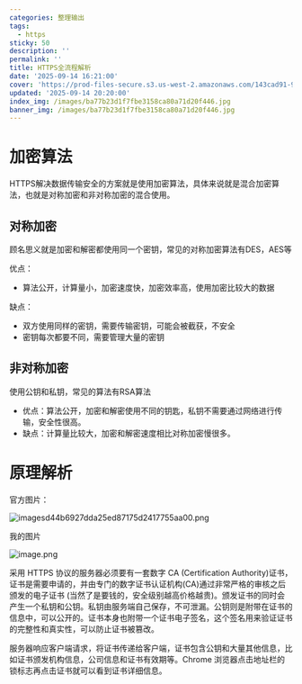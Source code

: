 ```yaml
---
categories: 整理输出
tags:
  - https
sticky: 50
description: ''
permalink: ''
title: HTTPS全流程解析
date: '2025-09-14 16:21:00'
cover: 'https://prod-files-secure.s3.us-west-2.amazonaws.com/143cad91-961b-48b0-82dc-78fbb6eb5abe/8138b291-dced-4d31-8bce-83cbc5e067af/wallhaven-3ldkoy.jpg?X-Amz-Algorithm=AWS4-HMAC-SHA256&X-Amz-Content-Sha256=UNSIGNED-PAYLOAD&X-Amz-Credential=ASIAZI2LB4667UGIZUSA%2F20250920%2Fus-west-2%2Fs3%2Faws4_request&X-Amz-Date=20250920T160045Z&X-Amz-Expires=3600&X-Amz-Security-Token=IQoJb3JpZ2luX2VjEHUaCXVzLXdlc3QtMiJGMEQCICHnfpqI21EgD3PQfh6FkSVXEmqfA0rPlveOFeSDlTbZAiAmBCOeEw%2FB5sWJEhYDybh8rYTtJHMzCfu%2F3%2BOa7dOqHiqIBAju%2F%2F%2F%2F%2F%2F%2F%2F%2F%2F8BEAAaDDYzNzQyMzE4MzgwNSIMAREGrXuvHIQMmoA5KtwDov87Sa3N4H7TBFoTuh8o6UX%2B4Pfro2JhansCFaIuLVms%2F4gSmOg00YP2Fj%2BEE2vDI%2FGetwFTpM8jf8eMCgPB683%2BthMnwaLkWCsNnFyNfp%2FR5tYzpFCF11Hmu7NQsu0CXjYP%2BIIV9%2Fv3ZRrb5ZGKmeWCjjMfqbosTR8VtSNmdnNRfSVOtFLI7WLFpYhITti%2Bm78ipkVcXxfEoDLNHMur%2B3%2B7uMVVwv4OrZYBRLFcwGWsYxx3EJNK%2BBzhZQkn3LuA9ZZ5LGE1gnCCFTLNlUuoQvYNGEIuhBtCueKWX1dMCxkHeI3rwOwjNpHOzi4v5%2FMMmoNEWcfEtNAbFfqCoH9Q76YSdesND0aKuj2uHFpQxdbyMcWJcQ65iKYJtaa18KFxYuYv%2B53rLV45b0WOOe2iqpXj%2FhmwE91RaPKZYHrmbyqoVEIbY%2BkuV4B2znp4fstOgzwEjtea5o8qi8J%2FxQt%2B1VHg%2FqOXjFWwnJRgDuGvmRxSRjEU5umYNrhXFjvX2cczv4bw4ebHo83x4J63HF4AEMAn1%2BDmdzMOM4hJax4PqMCBGMAadNf59PiUVZrIWE%2BHL7EYQvwDDnNpxQUX4P9pn%2FeKf7gf2y9n5wbYwOM3eXKKaTw%2BACE7kjxOxXwwi8y6xgY6pgGm0LbHrltlEdfQv3TsDFh1NliCSAxLh%2Fdwf9EAVdnmGtOuILDA%2Fn10xCiBpf8CClPctHB314lqGclXz88yR0Aa%2BkW%2BMlks88HzWROgrv2tUn0Le6xWFC68XBq0UdUDdB2whr2aVUs260ptkxMTQMGfkcaPLhaynAewvOfM%2Bwg2KT4trHWjkPY7bD6j%2F6eyr2cAyauykNBfvFbkiKcR5Ssx2uRVcfwO&X-Amz-Signature=e55f5b60cce7994687e257596ea4c7e40f5f48ea85da67bde2b472f1c467a8bc&X-Amz-SignedHeaders=host&x-amz-checksum-mode=ENABLED&x-id=GetObject'
updated: '2025-09-14 20:20:00'
index_img: /images/ba77b23d1f7fbe3158ca80a71d20f446.jpg
banner_img: /images/ba77b23d1f7fbe3158ca80a71d20f446.jpg
---
```


# 加密算法


HTTPS解决数据传输安全的方案就是使用加密算法，具体来说就是混合加密算法，也就是对称加密和非对称加密的混合使用。


## 对称加密


顾名思义就是加密和解密都使用同一个密钥，常见的对称加密算法有DES，AES等


优点：

- 算法公开，计算量小，加密速度快，加密效率高，使用加密比较大的数据

缺点：

- 双方使用同样的密钥，需要传输密钥，可能会被截获，不安全
- 密钥每次都要不同，需要管理大量的密钥

## 非对称加密


使用公钥和私钥，常见的算法有RSA算法

- 优点：算法公开，加密和解密使用不同的钥匙，私钥不需要通过网络进行传输，安全性很高。
- 缺点：计算量比较大，加密和解密速度相比对称加密慢很多。

# 原理解析


官方图片：


![imagesd44b6927dda25ed87175d2417755aa00.png](/images/3dc3885631aadf23c5728c49bb5df3c4.png)


我的图片


![image.png](/images/7dac926f4b3925358a887a46c786b703.png)


采用 HTTPS 协议的服务器必须要有一套数字 CA (Certification Authority)证书，证书是需要申请的，并由专门的数字证书认证机构(CA)通过非常严格的审核之后颁发的电子证书 (当然了是要钱的，安全级别越高价格越贵)。颁发证书的同时会产生一个私钥和公钥。私钥由服务端自己保存，不可泄漏。公钥则是附带在证书的信息中，可以公开的。证书本身也附带一个证书电子签名，这个签名用来验证证书的完整性和真实性，可以防止证书被篡改。


服务器响应客户端请求，将证书传递给客户端，证书包含公钥和大量其他信息，比如证书颁发机构信息，公司信息和证书有效期等。Chrome 浏览器点击地址栏的锁标志再点击证书就可以看到证书详细信息。

